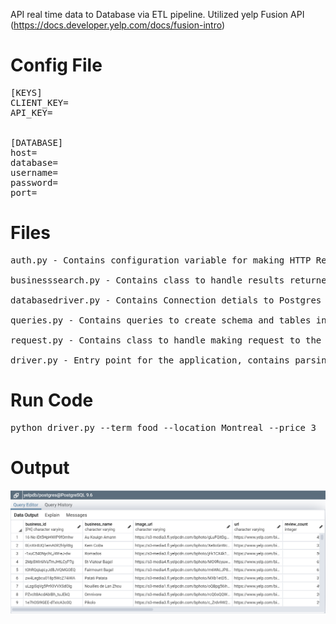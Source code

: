 API real time data to Database via ETL pipeline. Utilized yelp Fusion API (https://docs.developer.yelp.com/docs/fusion-intro)

# Config File

<pre>
[KEYS]
CLIENT_KEY=<YOUR CLIENT KEY>
API_KEY=<YOUR API KEY>


[DATABASE]
host=<HOST NAME>
database=<DB NAME>
username=<USER NAME>
password=<PASSWORD>
port=</PORT>
</pre>

# Files

<pre>
auth.py - Contains configuration variable for making HTTP Request

businesssearch.py - Contains class to handle results returned from the search request

databasedriver.py - Contains Connection detials to Postgres database and executing queries

queries.py - Contains queries to create schema and tables in postgres and insert statement format

request.py - Contains class to handle making request to the API

driver.py - Entry point for the application, contains parsing command line arguments and control the program flow.
</pre>


# Run Code
<pre>
python driver.py --term food --location Montreal --price 3
</pre>

# Output
![name](Resultsapiyelpdb.png)
